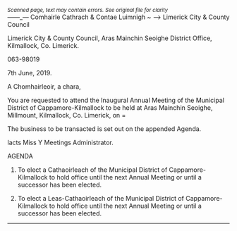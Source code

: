 *<small>Scanned page, text may contain errors. See original file for clarity</small>*  
_—_—_— Comhairle Cathrach
& Contae Luimnigh
~ —> Limerick City
& County Council

Limerick City & County Council,
Aras Mainchin Seoighe District Office,
Kilmallock, Co. Limerick.

063-98019

7th June, 2019.

A Chomhairleoir, a chara,

You are requested to attend the Inaugural Annual Meeting of the Municipal District of
Cappamore-Kilmallock to be held at Aras Mainchin Seoighe, Millmount, Kilmallock, Co.
Limerick, on =

The business to be transacted is set out on the appended Agenda.

lacts
Miss Y
Meetings Administrator.

AGENDA

1. To elect a Cathaoirleach of the Municipal District of Cappamore-Kilmallock to hold
office until the next Annual Meeting or until a successor has been elected.

2. To elect a Leas-Cathaoirleach of the Municipal District of Cappamore-Kilmallock to hold
office until the next Annual Meeting or until a successor has been elected.

---
